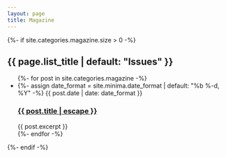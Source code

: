```yaml
---
layout: page
title: Magazine
---
```


{%- if site.categories.magazine.size > 0 -%}
<h2 class="post-list-heading">{{ page.list_title | default: "Issues" }}</h2>
<ul class="post-list">
    {%- for post in site.categories.magazine -%}
    <li>
    {%- assign date_format = site.minima.date_format | default: "%b %-d, %Y" -%}
    <span class="post-meta">{{ post.date | date: date_format }}</span>
    <h3>
        <a class="post-link" href="{{ post.url | relative_url }}">
        {{ post.title | escape }}
        </a>
    </h3>
    {{ post.excerpt }}
    </li>
    {%- endfor -%}
</ul>
{%- endif -%}
